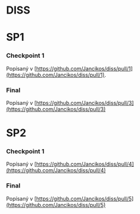 # DISS

# SP1

### Checkpoint 1

Popísaný v [https://github.com/Jancikos/diss/pull/1](https://github.com/Jancikos/diss/pull/1).

### Final

Popísaný v [https://github.com/Jancikos/diss/pull/3](https://github.com/Jancikos/diss/pull/3)

# SP2 

### Checkpoint 1

Popísaný v [https://github.com/Jancikos/diss/pull/4](https://github.com/Jancikos/diss/pull/4)

### Final

Popísaný v [https://github.com/Jancikos/diss/pull/5](https://github.com/Jancikos/diss/pull/5)
